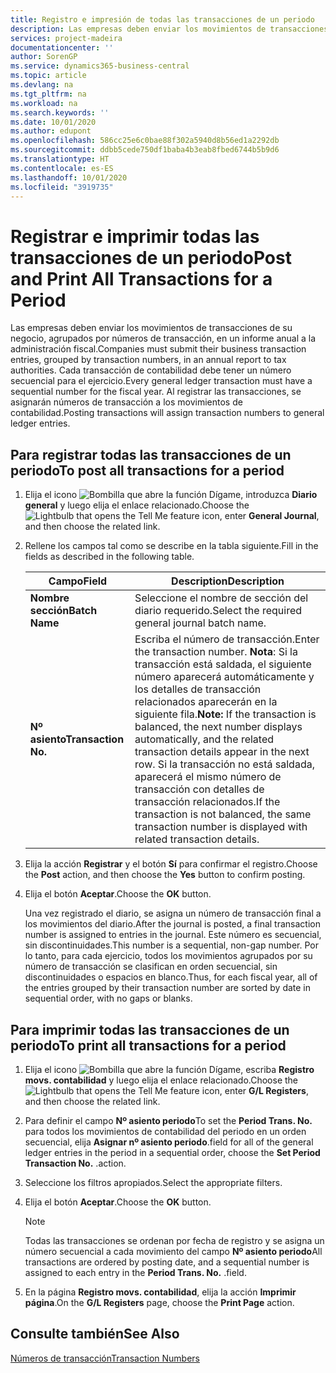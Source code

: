 ```yaml
---
title: Registro e impresión de todas las transacciones de un periodo
description: Las empresas deben enviar los movimientos de transacciones de su negocio, agrupados por números de transacción, en un informe anual a la administración fiscal.
services: project-madeira
documentationcenter: ''
author: SorenGP
ms.service: dynamics365-business-central
ms.topic: article
ms.devlang: na
ms.tgt_pltfrm: na
ms.workload: na
ms.search.keywords: ''
ms.date: 10/01/2020
ms.author: edupont
ms.openlocfilehash: 586cc25e6c0bae88f302a5940d8b56ed1a2292db
ms.sourcegitcommit: ddbb5cede750df1baba4b3eab8fbed6744b5b9d6
ms.translationtype: HT
ms.contentlocale: es-ES
ms.lasthandoff: 10/01/2020
ms.locfileid: "3919735"
---
```

# <a name="post-and-print-all-transactions-for-a-period"></a><span data-ttu-id="ee871-103">Registrar e imprimir todas las transacciones de un periodo</span><span class="sxs-lookup"><span data-stu-id="ee871-103">Post and Print All Transactions for a Period</span></span>
<span data-ttu-id="ee871-104">Las empresas deben enviar los movimientos de transacciones de su negocio, agrupados por números de transacción, en un informe anual a la administración fiscal.</span><span class="sxs-lookup"><span data-stu-id="ee871-104">Companies must submit their business transaction entries, grouped by transaction numbers, in an annual report to tax authorities.</span></span> <span data-ttu-id="ee871-105">Cada transacción de contabilidad debe tener un número secuencial para el ejercicio.</span><span class="sxs-lookup"><span data-stu-id="ee871-105">Every general ledger transaction must have a sequential number for the fiscal year.</span></span> <span data-ttu-id="ee871-106">Al registrar las transacciones, se asignarán números de transacción a los movimientos de contabilidad.</span><span class="sxs-lookup"><span data-stu-id="ee871-106">Posting transactions will assign transaction numbers to general ledger entries.</span></span>  

## <a name="to-post-all-transactions-for-a-period"></a><span data-ttu-id="ee871-107">Para registrar todas las transacciones de un periodo</span><span class="sxs-lookup"><span data-stu-id="ee871-107">To post all transactions for a period</span></span>  

1.  <span data-ttu-id="ee871-108">Elija el icono ![Bombilla que abre la función Dígame](../../media/ui-search/search_small.png "Dígame qué desea hacer"), introduzca **Diario general** y luego elija el enlace relacionado.</span><span class="sxs-lookup"><span data-stu-id="ee871-108">Choose the ![Lightbulb that opens the Tell Me feature](../../media/ui-search/search_small.png "Tell me what you want to do") icon, enter **General Journal**, and then choose the related link.</span></span>  
2.  <span data-ttu-id="ee871-109">Rellene los campos tal como se describe en la tabla siguiente.</span><span class="sxs-lookup"><span data-stu-id="ee871-109">Fill in the fields as described in the following table.</span></span>  

    |<span data-ttu-id="ee871-110">Campo</span><span class="sxs-lookup"><span data-stu-id="ee871-110">Field</span></span>|<span data-ttu-id="ee871-111">Description</span><span class="sxs-lookup"><span data-stu-id="ee871-111">Description</span></span>|  
    |---------------------------------|---------------------------------------|  
    |<span data-ttu-id="ee871-112">**Nombre sección**</span><span class="sxs-lookup"><span data-stu-id="ee871-112">**Batch Name**</span></span>|<span data-ttu-id="ee871-113">Seleccione el nombre de sección del diario requerido.</span><span class="sxs-lookup"><span data-stu-id="ee871-113">Select the required general journal batch name.</span></span>|  
    |<span data-ttu-id="ee871-114">**Nº asiento**</span><span class="sxs-lookup"><span data-stu-id="ee871-114">**Transaction No.**</span></span>|<span data-ttu-id="ee871-115">Escriba el número de transacción.</span><span class="sxs-lookup"><span data-stu-id="ee871-115">Enter the transaction number.</span></span> <span data-ttu-id="ee871-116">**Nota**: Si la transacción está saldada, el siguiente número aparecerá automáticamente y los detalles de transacción relacionados aparecerán en la siguiente fila.</span><span class="sxs-lookup"><span data-stu-id="ee871-116">**Note:**  If the transaction is balanced, the next number displays automatically, and the related transaction details appear in the next row.</span></span> <span data-ttu-id="ee871-117">Si la transacción no está saldada, aparecerá el mismo número de transacción con detalles de transacción relacionados.</span><span class="sxs-lookup"><span data-stu-id="ee871-117">If the transaction is not balanced, the same transaction number is displayed with related transaction details.</span></span>|  

3.  <span data-ttu-id="ee871-118">Elija la acción **Registrar** y el botón **Sí** para confirmar el registro.</span><span class="sxs-lookup"><span data-stu-id="ee871-118">Choose the **Post** action, and then choose the **Yes** button to confirm posting.</span></span>  
4.  <span data-ttu-id="ee871-119">Elija el botón **Aceptar**.</span><span class="sxs-lookup"><span data-stu-id="ee871-119">Choose the **OK** button.</span></span>  

    <span data-ttu-id="ee871-120">Una vez registrado el diario, se asigna un número de transacción final a los movimientos del diario.</span><span class="sxs-lookup"><span data-stu-id="ee871-120">After the journal is posted, a final transaction number is assigned to entries in the journal.</span></span> <span data-ttu-id="ee871-121">Este número es secuencial, sin discontinuidades.</span><span class="sxs-lookup"><span data-stu-id="ee871-121">This number is a sequential, non-gap number.</span></span> <span data-ttu-id="ee871-122">Por lo tanto, para cada ejercicio, todos los movimientos agrupados por su número de transacción se clasifican en orden secuencial, sin discontinuidades o espacios en blanco.</span><span class="sxs-lookup"><span data-stu-id="ee871-122">Thus, for each fiscal year, all of the entries grouped by their transaction number are sorted by date in sequential order, with no gaps or blanks.</span></span>  

## <a name="to-print-all-transactions-for-a-period"></a><span data-ttu-id="ee871-123">Para imprimir todas las transacciones de un periodo</span><span class="sxs-lookup"><span data-stu-id="ee871-123">To print all transactions for a period</span></span>  

1.  <span data-ttu-id="ee871-124">Elija el icono ![Bombilla que abre la función Dígame](../../media/ui-search/search_small.png "Dígame qué desea hacer"), escriba **Registro movs. contabilidad** y luego elija el enlace relacionado.</span><span class="sxs-lookup"><span data-stu-id="ee871-124">Choose the ![Lightbulb that opens the Tell Me feature](../../media/ui-search/search_small.png "Tell me what you want to do") icon, enter **G/L Registers**, and then choose the related link.</span></span>  
2.  <span data-ttu-id="ee871-125">Para definir el campo **Nº asiento periodo**</span><span class="sxs-lookup"><span data-stu-id="ee871-125">To set the **Period Trans. No.**</span></span> <span data-ttu-id="ee871-126">para todos los movimientos de contabilidad del periodo en un orden secuencial, elija **Asignar nº asiento periodo**.</span><span class="sxs-lookup"><span data-stu-id="ee871-126">field for all of the general ledger entries in the period in a sequential order, choose the **Set Period Transaction No.**</span></span> <span data-ttu-id="ee871-127">.</span><span class="sxs-lookup"><span data-stu-id="ee871-127">action.</span></span>  
3.  <span data-ttu-id="ee871-128">Seleccione los filtros apropiados.</span><span class="sxs-lookup"><span data-stu-id="ee871-128">Select the appropriate filters.</span></span>  
4.  <span data-ttu-id="ee871-129">Elija el botón **Aceptar**.</span><span class="sxs-lookup"><span data-stu-id="ee871-129">Choose the **OK** button.</span></span>  

    > [!NOTE]  
    >  <span data-ttu-id="ee871-130">Todas las transacciones se ordenan por fecha de registro y se asigna un número secuencial a cada movimiento del campo **Nº asiento periodo**</span><span class="sxs-lookup"><span data-stu-id="ee871-130">All transactions are ordered by posting date, and a sequential number is assigned to each entry in the **Period Trans. No.**</span></span> <span data-ttu-id="ee871-131">.</span><span class="sxs-lookup"><span data-stu-id="ee871-131">field.</span></span>  

5.  <span data-ttu-id="ee871-132">En la página **Registro movs. contabilidad**, elija la acción **Imprimir página**.</span><span class="sxs-lookup"><span data-stu-id="ee871-132">On the **G/L Registers** page, choose the **Print Page** action.</span></span>  

## <a name="see-also"></a><span data-ttu-id="ee871-133">Consulte también</span><span class="sxs-lookup"><span data-stu-id="ee871-133">See Also</span></span>  
 [<span data-ttu-id="ee871-134">Números de transacción</span><span class="sxs-lookup"><span data-stu-id="ee871-134">Transaction Numbers</span></span>](transaction-numbers.md)
